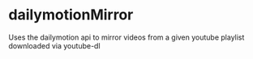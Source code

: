 # dailymotionMirror
Uses the dailymotion api to mirror videos from a given youtube playlist downloaded via youtube-dl
